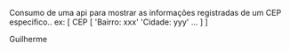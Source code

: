 Consumo de uma api para mostrar as informações registradas de um CEP especifico.. ex:
[
    CEP [
        'Bairro: xxx'
        'Cidade: yyy'
        ...
    ]
]

Guilherme